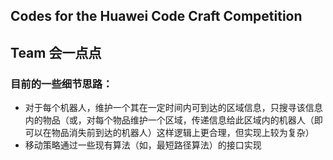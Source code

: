 ## Codes for the Huawei Code Craft Competition

## Team 会一点点


### 目前的一些细节思路：

* 对于每个机器人，维护一个其在一定时间内可到达的区域信息，只搜寻该信息内的物品（或，对每个物品维护一个区域，传递信息给此区域内的机器人（即可以在物品消失前到达的机器人）这样逻辑上更合理，但实现上较为复杂）
* 移动策略通过一些现有算法（如，最短路径算法）的接口实现

